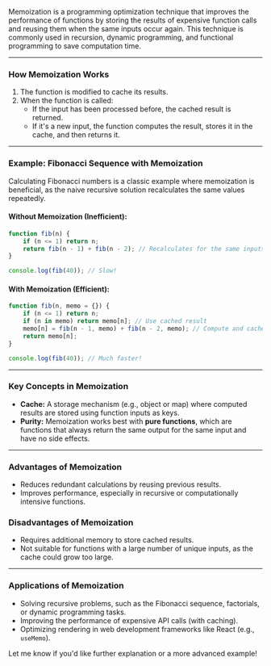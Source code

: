 Memoization is a programming optimization technique that improves the performance of functions by storing the results of expensive function calls and reusing them when the same inputs occur again. This technique is commonly used in recursion, dynamic programming, and functional programming to save computation time.

---

### **How Memoization Works**
1. The function is modified to cache its results.
2. When the function is called:
   - If the input has been processed before, the cached result is returned.
   - If it's a new input, the function computes the result, stores it in the cache, and then returns it.

---

### **Example: Fibonacci Sequence with Memoization**
Calculating Fibonacci numbers is a classic example where memoization is beneficial, as the naive recursive solution recalculates the same values repeatedly.

#### Without Memoization (Inefficient):
```javascript
function fib(n) {
    if (n <= 1) return n;
    return fib(n - 1) + fib(n - 2); // Recalculates for the same inputs
}

console.log(fib(40)); // Slow!
```

#### With Memoization (Efficient):
```javascript
function fib(n, memo = {}) {
    if (n <= 1) return n;
    if (n in memo) return memo[n]; // Use cached result
    memo[n] = fib(n - 1, memo) + fib(n - 2, memo); // Compute and cache result
    return memo[n];
}

console.log(fib(40)); // Much faster!
```

---

### **Key Concepts in Memoization**
- **Cache:** A storage mechanism (e.g., object or map) where computed results are stored using function inputs as keys.
- **Purity:** Memoization works best with **pure functions**, which are functions that always return the same output for the same input and have no side effects.

---

### **Advantages of Memoization**
- Reduces redundant calculations by reusing previous results.
- Improves performance, especially in recursive or computationally intensive functions.

### **Disadvantages of Memoization**
- Requires additional memory to store cached results.
- Not suitable for functions with a large number of unique inputs, as the cache could grow too large.

---

### **Applications of Memoization**
- Solving recursive problems, such as the Fibonacci sequence, factorials, or dynamic programming tasks.
- Improving the performance of expensive API calls (with caching).
- Optimizing rendering in web development frameworks like React (e.g., `useMemo`).

Let me know if you'd like further explanation or a more advanced example!